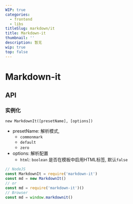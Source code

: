 ```yaml
---
WIP: true
categories:
  - frontend
  - libs
titleSlug: markdown/it
title: Markdown-it
thumbnail: ''
description: 暂无
wip: true
top: false
---
```




# Markdown-it

## API

### 实例化

`new MarkdownIt([presetName], [options])`

+ presetName: 解析模式,
  + `commonmark`
  + `default`
  + `zero`
+ options: 解析配置
  + `html`: `boolean` 是否在模板中启用HTML标签, 默认`false`

```javascript
// NodeJS
const MarkdownIt = require('markdown-it')
const md = new MarkdownIt()
// or
const md = require('markdown-it')()
// Browser
const md = window.markdownit()
```



